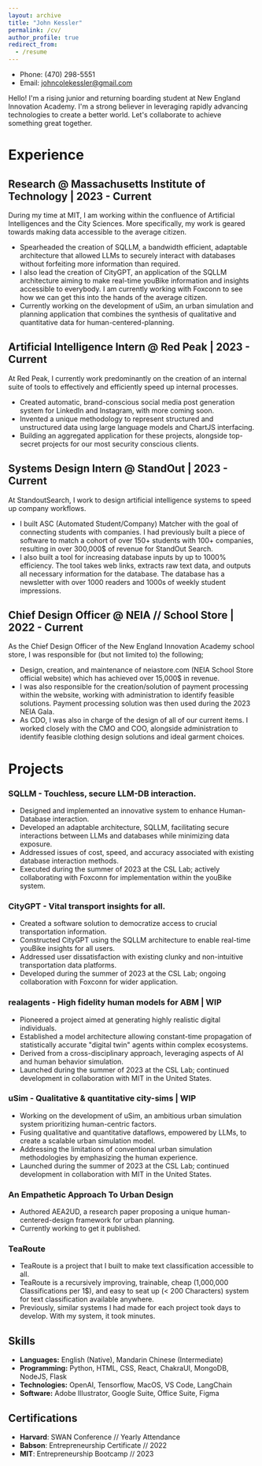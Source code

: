 ```yaml
---
layout: archive
title: "John Kessler"
permalink: /cv/
author_profile: true
redirect_from:
  - /resume
---
```

- Phone: (470) 298-5551
- Email: johncolekessler@gmail.com

Hello! I'm a rising junior and returning boarding student at New England Innovation Academy. I'm a strong believer in leveraging rapidly advancing technologies to create a better world. Let's collaborate to achieve something great together.

# Experience
## Research @ Massachusetts Institute of Technology | 2023 - Current
During my time at MIT, I am working within the confluence of Artificial Intelligences and the City Sciences. More specifically, my work is geared towards making data accessible to the average citizen.
- Spearheaded the creation of SQLLM, a bandwidth efficient, adaptable architecture that allowed LLMs to securely interact with databases without forfeiting more information than required.
- I also lead the creation of CityGPT, an application of the SQLLM architecture aiming to make real-time youBike information and insights accessible to everybody. I am currently working with Foxconn to see how we can get this into the hands of the average citizen.
- Currently working on the development of uSim, an urban simulation and planning application that combines the synthesis of qualitative and quantitative data for human-centered-planning.

## Artificial Intelligence Intern @ Red Peak | 2023 - Current
At Red Peak, I currently work predominantly on the creation of an internal suite of tools to effectively and efficiently speed up internal processes.
- Created automatic, brand-conscious social media post generation system for LinkedIn and Instagram, with more coming soon.
- Invented a unique methodology to represent structured and unstructured data using large language models and ChartJS interfacing.
- Building an aggregated application for these projects, alongside top-secret projects for our most security conscious clients.

## Systems Design Intern @ StandOut | 2023 - Current
At StandoutSearch, I work to design artificial intelligence systems to speed up company workflows. 
- I built ASC (Automated Student/Company) Matcher with the goal of connecting students with companies. I had previously built a piece of software to match a cohort of over 150+ students with 100+ companies, resulting in over 300,000$ of revenue for StandOut Search.
- I also built a tool for increasing database inputs by up to 1000% efficiency. The tool takes web links, extracts raw text data, and outputs all necessary information for the database. The database has a newsletter with over 1000 readers and 1000s of weekly student impressions.

## Chief Design Officer @ NEIA // School Store | 2022 - Current
As the Chief Design Officer of the New England Innovation Academy school store, I was responsible for (but not limited to) the following;
- Design, creation, and maintenance of neiastore.com (NEIA School Store official website) which has achieved over 15,000$ in revenue.
- I was also responsible for the creation/solution of payment processing within the website, working with administration to identify feasible solutions. Payment processing solution was then used during the 2023 NEIA Gala.
- As CDO, I was also in charge of the design of all of our current items. I worked closely with the CMO and COO, alongside administration to identify feasible clothing design solutions and ideal garment choices.

# Projects
### SQLLM - Touchless, secure LLM-DB interaction.

- Designed and implemented an innovative system to enhance Human-Database interaction.
- Developed an adaptable architecture, SQLLM, facilitating secure interactions between LLMs and databases while minimizing data exposure.
- Addressed issues of cost, speed, and accuracy associated with existing database interaction methods.
- Executed during the summer of 2023 at the CSL Lab; actively collaborating with Foxconn for implementation within the youBike system.

### CityGPT - Vital transport insights for all.

- Created a software solution to democratize access to crucial transportation information.
- Constructed CityGPT using the SQLLM architecture to enable real-time youBike insights for all users.
- Addressed user dissatisfaction with existing clunky and non-intuitive transportation data platforms.
- Developed during the summer of 2023 at the CSL Lab; ongoing collaboration with Foxconn for wider application.

### realagents - High fidelity human models for ABM | WIP

- Pioneered a project aimed at generating highly realistic digital individuals.
- Established a model architecture allowing constant-time propagation of statistically accurate "digital twin" agents within complex ecosystems.
- Derived from a cross-disciplinary approach, leveraging aspects of AI and human behavior simulation.
- Launched during the summer of 2023 at the CSL Lab; continued development in collaboration with MIT in the United States.

### uSim - Qualitative & quantitative city-sims | WIP

- Working on the development of uSim, an ambitious urban simulation system prioritizing human-centric factors.
- Fusing qualitative and quantitative dataflows, empowered by LLMs, to create a scalable urban simulation model.
- Addressing the limitations of conventional urban simulation methodologies by emphasizing the human experience.
- Launched during the summer of 2023 at the CSL Lab; continued development in collaboration with MIT in the United States.

### An Empathetic Approach To Urban Design

- Authored AEA2UD, a research paper proposing a unique human-centered-design framework for urban planning.
- Currently working to get it published.

### TeaRoute
- TeaRoute is a project that I built to make text classification accessible to all.
- TeaRoute is a recursively improving, trainable, cheap (1,000,000 Classifications per 1$), and easy to seat up (< 200 Characters) system for text classification available anywhere.
- Previously, similar systems I had made for each project took days to develop. With my system, it took minutes.

## Skills

- **Languages:** English (Native), Mandarin Chinese (Intermediate)
- **Programming:** Python, HTML, CSS, React, ChakraUI, MongoDB, NodeJS, Flask
- **Technologies:** OpenAI, Tensorflow, MacOS, VS Code, LangChain
- **Software:** Adobe Illustrator, Google Suite, Office Suite, Figma

## Certifications

- **Harvard**: SWAN Conference // Yearly Attendance
- **Babson**: Entrepreneurship Certificate // 2022
- **MIT**: Entrepreneurship Bootcamp // 2023
